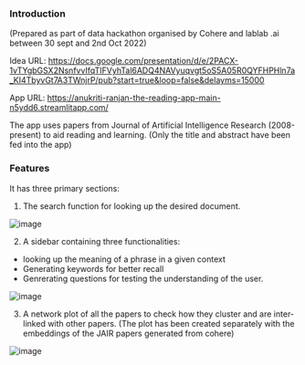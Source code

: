 ### Introduction

(Prepared as part of data hackathon organised by Cohere and lablab .ai between 30 sept and 2nd Oct 2022)

Idea URL: https://docs.google.com/presentation/d/e/2PACX-1vTYgbGSX2NsnfvvIfqTIFVyhTal6ADQ4NAVyuqvgt5oS5A05R0QYFHPHln7a_KI4TbyvGt7A3TWnjrP/pub?start=true&loop=false&delayms=15000


App URL: https://anukriti-ranjan-the-reading-app-main-n5ydd6.streamlitapp.com/

The app uses papers from Journal of Artificial Intelligence Research (2008-present) to aid reading and learning. (Only the title and abstract have been fed into the app)

### Features

It has three primary sections:

1) The search function for looking up the desired document.

![image](https://user-images.githubusercontent.com/89630232/193471665-29eea69a-d735-4fa5-98a5-ce90cfd94760.png)

2) A sidebar containing three functionalities:
- looking up the meaning of a phrase in a given context
- Generating keywords for better recall
- Genrerating questions for testing the understanding of the user.

![image](https://user-images.githubusercontent.com/89630232/193471807-6678c832-c36e-4215-beb3-3320558fbe7c.png)


3) A network plot of all the papers to check how they cluster and are inter-linked with other papers. (The plot has been created separately with the embeddings of the JAIR papers generated from cohere)

![image](https://user-images.githubusercontent.com/89630232/193471834-d7d488fa-2705-44c8-9b7a-372ff66a759a.png)

